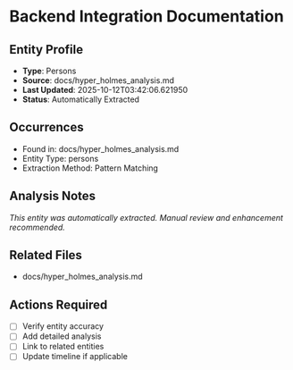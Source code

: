 # Backend Integration Documentation

## Entity Profile
- **Type**: Persons
- **Source**: docs/hyper_holmes_analysis.md
- **Last Updated**: 2025-10-12T03:42:06.621950
- **Status**: Automatically Extracted

## Occurrences
- Found in: docs/hyper_holmes_analysis.md
- Entity Type: persons
- Extraction Method: Pattern Matching

## Analysis Notes
*This entity was automatically extracted. Manual review and enhancement recommended.*

## Related Files
- docs/hyper_holmes_analysis.md

## Actions Required
- [ ] Verify entity accuracy
- [ ] Add detailed analysis
- [ ] Link to related entities
- [ ] Update timeline if applicable
